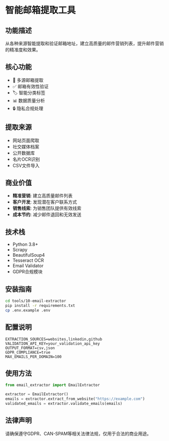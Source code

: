 # 智能邮箱提取工具

## 功能描述
从各种来源智能提取和验证邮箱地址，建立高质量的邮件营销列表，提升邮件营销的精准度和效果。

## 核心功能
- 📧 多源邮箱提取
- ✅ 邮箱有效性验证
- 🏷️ 智能分类标签
- 📊 数据质量分析
- 🔒 隐私合规处理

## 提取来源
- 网站页面爬取
- 社交媒体档案
- 公开数据库
- 名片OCR识别
- CSV文件导入

## 商业价值
- **精准营销**: 建立高质量邮件列表
- **客户开发**: 发现潜在客户联系方式
- **销售线索**: 为销售团队提供有效线索
- **成本节约**: 减少邮件退回和无效发送

## 技术栈
- Python 3.8+
- Scrapy
- BeautifulSoup4
- Tesseract OCR
- Email Validator
- GDPR合规模块

## 安装指南
```bash
cd tools/10-email-extractor
pip install -r requirements.txt
cp .env.example .env
```

## 配置说明
```env
EXTRACTION_SOURCES=websites,linkedin,github
VALIDATION_API_KEY=your_validation_api_key
OUTPUT_FORMAT=csv,json
GDPR_COMPLIANCE=true
MAX_EMAILS_PER_DOMAIN=100
```

## 使用方法
```python
from email_extractor import EmailExtractor

extractor = EmailExtractor()
emails = extractor.extract_from_website("https://example.com")
validated_emails = extractor.validate_emails(emails)
```

## 法律声明
请确保遵守GDPR、CAN-SPAM等相关法律法规，仅用于合法的商业用途。 